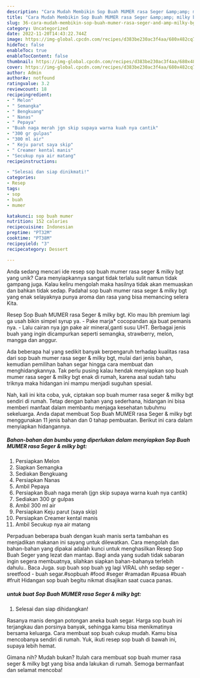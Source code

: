 ```yaml
---
description: "Cara Mudah Membikin Sop Buah MUMER rasa Seger &amp;amp; milky bgt yang Enak"
title: "Cara Mudah Membikin Sop Buah MUMER rasa Seger &amp;amp; milky bgt yang Enak"
slug: 36-cara-mudah-membikin-sop-buah-mumer-rasa-seger-and-amp-milky-bgt-yang-enak
category: Uncategorized
date: 2022-11-20T14:43:22.744Z
image: https://img-global.cpcdn.com/recipes/d383be230ac3f4aa/680x482cq70/sop-buah-mumer-rasa-seger-milky-bgt-foto-resep-utama.jpg
hideToc: false
enableToc: true
enableTocContent: false
thumbnail: https://img-global.cpcdn.com/recipes/d383be230ac3f4aa/680x482cq70/sop-buah-mumer-rasa-seger-milky-bgt-foto-resep-utama.jpg
cover: https://img-global.cpcdn.com/recipes/d383be230ac3f4aa/680x482cq70/sop-buah-mumer-rasa-seger-milky-bgt-foto-resep-utama.jpg
author: Admin
authorAv: notfound
ratingvalue: 3.2
reviewcount: 18
recipeingredient:
- " Melon"
- " Semangka"
- " Bengkuang"
- " Nanas"
- " Pepaya"
- "Buah naga merah jgn skip supaya warna kuah nya cantik"
- "300 gr gulpas"
- "300 ml air"
- " Keju parut saya skip"
- " Creamer kental manis"
- "Secukup nya air matang"
recipeinstructions:

- "Selesai dan siap dinikmati!"
categories:
- Resep
tags:
- sop
- buah
- mumer

katakunci: sop buah mumer 
nutrition: 152 calories
recipecuisine: Indonesian
preptime: "PT32M"
cooktime: "PT38M"
recipeyield: "3"
recipecategory: Dessert

---
```





Anda sedang mencari ide resep sop buah mumer rasa seger &amp; milky bgt yang unik? Cara menyiapkannya sangat tidak terlalu sulit namun tidak gampang juga. Kalau keliru mengolah maka hasilnya tidak akan memuaskan dan bahkan tidak sedap. Padahal sop buah mumer rasa seger &amp; milky bgt yang enak selayaknya punya aroma dan rasa yang bisa memancing selera Kita.





Resep Sop Buah MUMER rasa Seger &amp; milky bgt. Klo mau lbh premium lagi ga usah bikin simpel syrup ya. - Pake marja* cocopandan aja buat pemanis nya. - Lalu cairan nya jgn pake air mineral,ganti susu UHT. Berbagai jenis buah yang ingin dicampurkan seperti semangka, strawberry, melon, mangga dan anggur.

Ada beberapa hal yang sedikit banyak berpengaruh terhadap kualitas rasa dari sop buah mumer rasa seger &amp; milky bgt, mulai dari jenis bahan, kemudian pemilihan bahan segar hingga cara membuat dan menghidangkannya. Tak perlu pusing kalau hendak menyiapkan sop buah mumer rasa seger &amp; milky bgt enak di rumah, karena asal sudah tahu triknya maka hidangan ini mampu menjadi suguhan spesial.






Nah, kali ini kita coba, yuk, ciptakan sop buah mumer rasa seger &amp; milky bgt sendiri di rumah. Tetap dengan bahan yang sederhana, hidangan ini bisa memberi manfaat dalam membantu menjaga kesehatan tubuhmu sekeluarga. Anda dapat membuat Sop Buah MUMER rasa Seger &amp; milky bgt menggunakan 11 jenis bahan dan 0 tahap pembuatan. Berikut ini cara dalam menyiapkan hidangannya.

<!--inarticleads1-->

##### Bahan-bahan dan bumbu yang diperlukan dalam menyiapkan Sop Buah MUMER rasa Seger &amp; milky bgt:

1. Persiapkan  Melon
1. Siapkan  Semangka
1. Sediakan  Bengkuang
1. Persiapkan  Nanas
1. Ambil  Pepaya
1. Persiapkan Buah naga merah (jgn skip supaya warna kuah nya cantik)
1. Sediakan 300 gr gulpas
1. Ambil 300 ml air
1. Persiapkan  Keju parut (saya skip)
1. Persiapkan  Creamer kental manis
1. Ambil Secukup nya air matang


Perpaduan beberapa buah dengan kuah manis serta tambahan es menjadikan makanan ini sayang untuk dilewatkan. Cara mengolah dan bahan-bahan yang dipakai adalah kunci untuk menghasilkan Resep Sop Buah Seger yang lezat dan mantap. Bagi anda yang sudah tidak sabaran ingin segera membuatnya, silahkan siapkan bahan-bahanya terlebih dahulu.. Baca Juga. sup buah sop buah yg lagi VIRAL uhh sedap seger - sreetfood - buah segar.#sopbuah #food #seger #ramadan #puasa #buah #fruit Hidangan sop buah begitu nikmat disajikan saat cuaca panas. 

<!--inarticleads2-->

#####  untuk buat Sop Buah MUMER rasa Seger &amp; milky bgt:


1. Selesai dan siap dihidangkan!

Rasanya manis dengan potongan aneka buah segar. Harga sop buah ini terjangkau dan porsinya banyak, sehingga kamu bisa menikmatinya bersama keluarga. Cara membuat sop buah cukup mudah. Kamu bisa mencobanya sendiri di rumah. Yuk, ikuti resep sop buah di bawah ini, supaya lebih hemat. 

Gimana nih? Mudah bukan? Itulah cara membuat sop buah mumer rasa seger &amp; milky bgt yang bisa anda lakukan di rumah. Semoga bermanfaat dan selamat mencoba!
